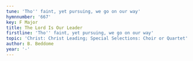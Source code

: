 ```yaml
---
tune: 'Tho'' faint, yet pursuing, we go on our way'
hymnnumber: '667'
key: F Major
title: The Lord Is Our Leader
firstline: 'Tho'' faint, yet pursuing, we go on our way'
topic: 'Christ: Christ Leading; Special Selections: Choir or Quartet'
author: B. Beddome
year: '-'
---
```

